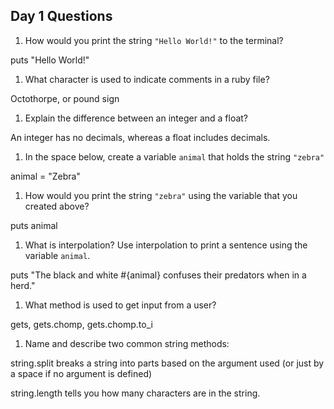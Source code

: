 ## Day 1 Questions

1. How would you print the string `"Hello World!"` to the terminal?

puts "Hello World!"

1. What character is used to indicate comments in a ruby file?

Octothorpe, or pound sign

1. Explain the difference between an integer and a float?

An integer has no decimals, whereas a float includes decimals.

1. In the space below, create a variable `animal` that holds the string `"zebra"`

animal = "Zebra"

1. How would you print the string `"zebra"` using the variable that you created above?

puts animal

1. What is interpolation? Use interpolation to print a sentence using the variable `animal`.

puts "The black and white #{animal} confuses their predators when in a herd."

1. What method is used to get input from a user?

gets, gets.chomp, gets.chomp.to_i

1. Name and describe two common string methods:

string.split breaks a string into parts based on the argument used (or just by a space if no argument is defined)

string.length tells you how many characters are in the string.
